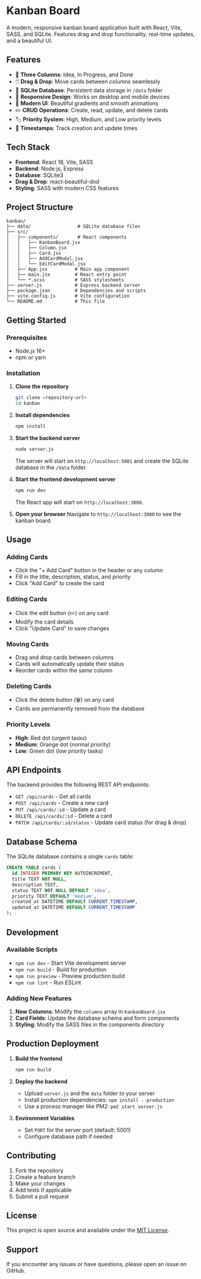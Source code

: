 # Kanban Board

A modern, responsive kanban board application built with React, Vite, SASS, and SQLite. Features drag and drop functionality, real-time updates, and a beautiful UI.

## Features

- 🎯 **Three Columns**: Idea, In Progress, and Done
- 🖱️ **Drag & Drop**: Move cards between columns seamlessly
- 💾 **SQLite Database**: Persistent data storage in `/data` folder
- 📱 **Responsive Design**: Works on desktop and mobile devices
- 🎨 **Modern UI**: Beautiful gradients and smooth animations
- ✏️ **CRUD Operations**: Create, read, update, and delete cards
- 🏷️ **Priority System**: High, Medium, and Low priority levels
- 📅 **Timestamps**: Track creation and update times

## Tech Stack

- **Frontend**: React 18, Vite, SASS
- **Backend**: Node.js, Express
- **Database**: SQLite3
- **Drag & Drop**: react-beautiful-dnd
- **Styling**: SASS with modern CSS features

## Project Structure

```
kanban/
├── data/                 # SQLite database files
├── src/
│   ├── components/       # React components
│   │   ├── KanbanBoard.jsx
│   │   ├── Column.jsx
│   │   ├── Card.jsx
│   │   ├── AddCardModal.jsx
│   │   └── EditCardModal.jsx
│   ├── App.jsx          # Main app component
│   ├── main.jsx         # React entry point
│   └── *.scss           # SASS stylesheets
├── server.js            # Express backend server
├── package.json         # Dependencies and scripts
├── vite.config.js       # Vite configuration
└── README.md            # This file
```

## Getting Started

### Prerequisites

- Node.js 16+ 
- npm or yarn

### Installation

1. **Clone the repository**
   ```bash
   git clone <repository-url>
   cd kanban
   ```

2. **Install dependencies**
   ```bash
   npm install
   ```

3. **Start the backend server**
   ```bash
   node server.js
   ```
   The server will start on `http://localhost:5001` and create the SQLite database in the `/data` folder.

4. **Start the frontend development server**
   ```bash
   npm run dev
   ```
   The React app will start on `http://localhost:3000`.

5. **Open your browser**
   Navigate to `http://localhost:3000` to see the kanban board.

## Usage

### Adding Cards
- Click the "+ Add Card" button in the header or any column
- Fill in the title, description, status, and priority
- Click "Add Card" to create the card

### Editing Cards
- Click the edit button (✏️) on any card
- Modify the card details
- Click "Update Card" to save changes

### Moving Cards
- Drag and drop cards between columns
- Cards will automatically update their status
- Reorder cards within the same column

### Deleting Cards
- Click the delete button (🗑️) on any card
- Cards are permanently removed from the database

### Priority Levels
- **High**: Red dot (urgent tasks)
- **Medium**: Orange dot (normal priority)
- **Low**: Green dot (low priority tasks)

## API Endpoints

The backend provides the following REST API endpoints:

- `GET /api/cards` - Get all cards
- `POST /api/cards` - Create a new card
- `PUT /api/cards/:id` - Update a card
- `DELETE /api/cards/:id` - Delete a card
- `PATCH /api/cards/:id/status` - Update card status (for drag & drop)

## Database Schema

The SQLite database contains a single `cards` table:

```sql
CREATE TABLE cards (
  id INTEGER PRIMARY KEY AUTOINCREMENT,
  title TEXT NOT NULL,
  description TEXT,
  status TEXT NOT NULL DEFAULT 'idea',
  priority TEXT DEFAULT 'medium',
  created_at DATETIME DEFAULT CURRENT_TIMESTAMP,
  updated_at DATETIME DEFAULT CURRENT_TIMESTAMP
);
```

## Development

### Available Scripts

- `npm run dev` - Start Vite development server
- `npm run build` - Build for production
- `npm run preview` - Preview production build
- `npm run lint` - Run ESLint

### Adding New Features

1. **New Columns**: Modify the `columns` array in `KanbanBoard.jsx`
2. **Card Fields**: Update the database schema and form components
3. **Styling**: Modify the SASS files in the components directory

## Production Deployment

1. **Build the frontend**
   ```bash
   npm run build
   ```

2. **Deploy the backend**
   - Upload `server.js` and the `data` folder to your server
   - Install production dependencies: `npm install --production`
   - Use a process manager like PM2: `pm2 start server.js`

3. **Environment Variables**
   - Set `PORT` for the server port (default: 5001)
   - Configure database path if needed

## Contributing

1. Fork the repository
2. Create a feature branch
3. Make your changes
4. Add tests if applicable
5. Submit a pull request

## License

This project is open source and available under the [MIT License](LICENSE).

## Support

If you encounter any issues or have questions, please open an issue on GitHub.
